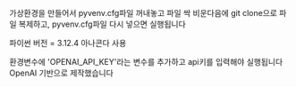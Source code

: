 

가상환경을 만들어서 pyvenv.cfg파일 꺼내놓고 파일 싹 비운다음에 git clone으로 파일 복제하고, pyvenv.cfg파일 다시 넣으면 실행됩니다


파이썬 버전 = 3.12.4
아나콘다 사용

환경변수에 'OPENAI_API_KEY'라는 변수를 추가하고 api키를 입력해야 실행됩니다
OpenAI 기반으로 제작했습니다